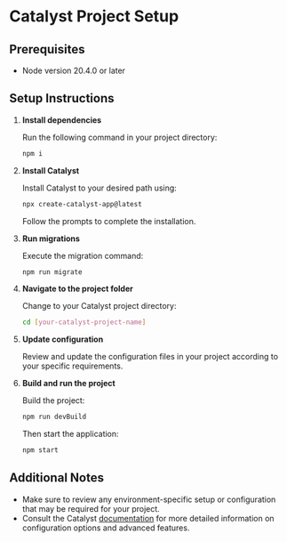 # Catalyst Project Setup

## Prerequisites

- Node version 20.4.0 or later

## Setup Instructions

1. **Install dependencies**

   Run the following command in your project directory:

   ```bash
   npm i
   ```

2. **Install Catalyst**

   Install Catalyst to your desired path using:

   ```bash
   npx create-catalyst-app@latest
   ```

   Follow the prompts to complete the installation.

3. **Run migrations**

   Execute the migration command:

   ```bash
   npm run migrate
   ```

4. **Navigate to the project folder**

   Change to your Catalyst project directory:

   ```bash
   cd [your-catalyst-project-name]
   ```

5. **Update configuration**

   Review and update the configuration files in your project according to your specific requirements.

6. **Build and run the project**

   Build the project:

   ```bash
   npm run devBuild
   ```

   Then start the application:

   ```bash
   npm start
   ```

## Additional Notes

- Make sure to review any environment-specific setup or configuration that may be required for your project.
- Consult the Catalyst [documentation](https://catalyst.1mg.com/public_docs/) for more detailed information on configuration options and advanced features.
